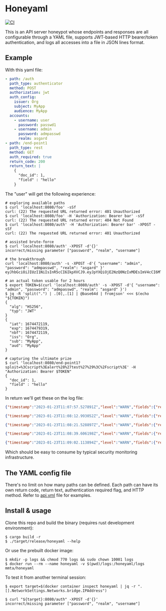# Honeyaml
[![CI](https://github.com/mmta/honeyaml/actions/workflows/publish.yml/badge.svg)](https://github.com/mmta/honeyaml/actions/workflows/publish.yml)

This is an API server honeypot whose endpoints and responses are all configurable through a YAML file, supports JWT-based HTTP bearer/token authentication, and logs all accesses into a file in JSON lines format.

## Example

With this yaml file:

```yaml
- path: /auth
  path_type: authenticator
  method: POST
  authorization: jwt
  auth_config:
    issuer: Org
    subject: MyApp
    audience: MyApp
  accounts:
    - username: user
      password: passwd1
    - username: admin
      password: admpasswd
      realm: asgard
- path: /end-point1
  path_type: rest
  method: GET
  auth_required: true
  return_code: 200
  return_text: |
    {
      "doc_id": 1,
      "field" : "hello"
    }
```
The "user" will get the following experience:
```shell
# exploring available paths
$ curl 'localhost:8080/foo' -sSf
curl: (22) The requested URL returned error: 401 Unauthorized
$ curl 'localhost:8080/foo' -H 'Authorization: Bearer bar' -sSf
curl: (22) The requested URL returned error: 404 Not Found
$ curl 'localhost:8080/auth' -H 'Authorization: Bearer bar' -XPOST -sSf 
curl: (22) The requested URL returned error: 401 Unauthorized

# assisted brute-force
$ curl 'localhost:8080/auth' -XPOST -d'{}'
incorrect/missing parameter ["password", "realm", "username"]

# the breakthrough
curl 'localhost:8080/auth' -s -XPOST -d'{ "username": "admin", "password": "admpasswd", "realm": "asgard" }'
eyJhbGciOiJIUzI1NiIsInR5cCI6IkpXVCJ9.eyJpYXQiOjE2NzQ0NzIxMDEsImV4cCI6MTY3NDQ3OTMwMSwibmJmIjoxNjc0NDcyMTAxLCJpc3MiOiJPcmciLCJzdWIiOiJNeUFwcCIsImF1ZCI6Ik15QXBwIn0.YcQbrRlIgMhZXhz_W9PgiA9pg2mslEGDDObdQtJsevI

# an actual token usable for 2 hours
$ export TOKEN=$(curl 'localhost:8080/auth' -s -XPOST -d'{ "username": "admin", "password": "admpasswd", "realm": "asgard" }')
$ jq -R 'split(".") | .[0],.[1] | @base64d | fromjson' <<< $(echo "${TOKEN}")
{
  "alg": "HS256",
  "typ": "JWT"
}
{
  "iat": 1674472119,
  "exp": 1674479319,
  "nbf": 1674472119,
  "iss": "Org",
  "sub": "MyApp",
  "aud": "MyApp"
}

# capturing the ultimate prize
$ curl 'localhost:8080/end-point1?sploit=%3Cscript%3Ealert%28%27test%27%29%3C%2Fscript%3E' -H "Authorization: Bearer $TOKEN"
{
  "doc_id": 1,
  "field" : "hello"
}

```
In return we'll get these on the log file:

```json lines
{"timestamp":"2023-01-23T11:07:57.527891Z","level":"WARN","fields":{"remote_ip":"127.0.0.1","path":"/foo","method":"GET","query_string":"","body":"","status_code":404,"headers":"host=localhost:8080,user-agent=curl/7.68.0,accept=*/*,authorization=Bearer bar,"},"target":"honeyaml::access-log"}

{"timestamp":"2023-01-23T11:08:12.993052Z","level":"WARN","fields":{"remote_ip":"127.0.0.1","path":"/auth","method":"POST","query_string":"","body":"{}","status_code":401,"headers":"content-type=application/x-www-form-urlencoded,accept=*/*,host=localhost:8080,user-agent=curl/7.68.0,content-length=2,"},"target":"honeyaml::access-log"}

{"timestamp":"2023-01-23T11:08:21.528897Z","level":"WARN","fields":{"remote_ip":"127.0.0.1","path":"/auth","method":"POST","query_string":"","body":"{ \"username\": \"admin\", \"password\": \"admpasswd\", \"realm\": \"asgard\" }","status_code":200,"headers":"content-length=67,host=localhost:8080,user-agent=curl/7.68.0,content-type=application/x-www-form-urlencoded,accept=*/*,"},"target":"honeyaml::access-log"}

{"timestamp":"2023-01-23T11:08:39.606198Z","level":"WARN","fields":{"remote_ip":"127.0.0.1","path":"/auth","method":"POST","query_string":"","body":"{ \"username\": \"admin\", \"password\": \"admpasswd\", \"realm\": \"asgard\" }","status_code":200,"headers":"host=localhost:8080,content-length=67,user-agent=curl/7.68.0,accept=*/*,content-type=application/x-www-form-urlencoded,"},"target":"honeyaml::access-log"}

{"timestamp":"2023-01-23T11:09:02.113894Z","level":"WARN","fields":{"remote_ip":"127.0.0.1","path":"/end-point1","method":"GET","query_string":"sploit=%3Cscript%3Ealert%28%27test%27%29%3C%2Fscript%3E","body":"","status_code":200,"headers":"user-agent=curl/7.68.0,host=localhost:8080,accept=*/*,authorization=Bearer eyJhbGciOiJIUzI1NiIsInR5cCI6IkpXVCJ9.eyJpYXQiOjE2NzQ0NzIxMTksImV4cCI6MTY3NDQ3OTMxOSwibmJmIjoxNjc0NDcyMTE5LCJpc3MiOiJPcmciLCJzdWIiOiJNeUFwcCIsImF1ZCI6Ik15QXBwIn0.tYMgW-Kvvlf7M0M_T0OYtuW12YmLP7cHHLgVrctrPqA,"},"target":"honeyaml::access-log"}

```
Which should be easy to consume by typical security monitoring infrastructure.

## The YAML config file

There's no limit on how many paths can be defined. Each path can have its own return code, return text, authentication required flag, and HTTP method. Refer to [api.yml](./api.yml) file for examples.

## Install & usage

Clone this repo and build the binary (requires rust development environment):

```shell
$ cargo build -r
$ ./target/release/honeyaml --help

```
Or use the prebuilt docker image:

```shell
$ mkdir -p logs && chmod 770 logs && sudo chown 10001 logs
$ docker run --rm --name honeyaml -v $(pwd)/logs:/honeyaml/logs mmta/honeyaml
```
To test it from another terminal session:
```shell
$ export target=$(docker container inspect honeyaml | jq -r ".[].NetworkSettings.Networks.bridge.IPAddress")

$ curl "${target}:8080/auth" -XPOST -d'{}'
incorrect/missing parameter ["password", "realm", "username"]
```
